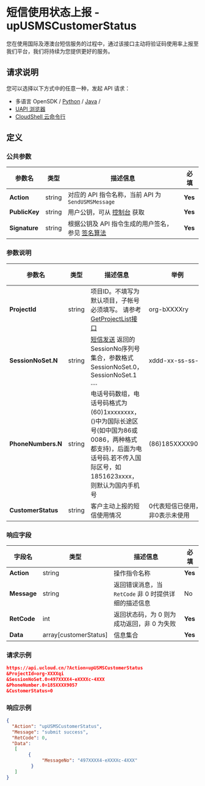 # 短信使用状态上报 - upUSMSCustomerStatus

您在使用国际及港澳台短信服务的过程中，通过该接口主动将验证码使用率上报至我们平台，我们将持续为您提供更好的服务。



## 请求说明

您可以选择以下方式中的任意一种，发起 API 请求：

- 多语言 OpenSDK / [Python](https://github.com/ucloud/ucloud-sdk-python3) / [Java](https://github.com/ucloud/ucloud-sdk-java) /
- [UAPI 浏览器](https://console.ucloud.cn/uapi/detail?id=SendUSMSMessage)
- [CloudShell 云命令行](https://shell.ucloud.cn/)



## 定义

### 公共参数

| 参数名        | 类型   | 描述信息                                                     | 必填    |
| ------------- | ------ | ------------------------------------------------------------ | ------- |
| **Action**    | string | 对应的 API 指令名称，当前 API 为 `SendUSMSMessage`           | **Yes** |
| **PublicKey** | string | 用户公钥，可从 [控制台](https://console.ucloud.cn/uapi/apikey) 获取 | **Yes** |
| **Signature** | string | 根据公钥及 API 指令生成的用户签名，参见 [签名算法](https://docs.ucloud.cn/api/summary/signature) | **Yes** |



### 参数说明

| 参数名             | 类型   | 描述信息                                                     | 举例                           | 必填 |
| ------------------ | ------ | ------------------------------------------------------------ | ------------------------------ | ---- |
| **ProjectId**      | string | 项目ID。不填写为默认项目，子帐号必须填写。 请参考[GetProjectList接口](https://docs.ucloud.cn/api/summary/get_project_list) | org-bXXXXry                    | Yes  |
| **SessionNoSet.N** | string | [短信发送](https://docs.ucloud.cn/api/usms-api/send_usms_message) 返回的SessionNo序列号集合，参数格式 SessionNoSet.0，SessionNoSet.1 .... | xddd-xx-ss-ss-ss               | Yes  |
| **PhoneNumbers.N** | string | 电话号码数组，电话号码格式为(60)1xxxxxxxx，()中为国际长途区号(如中国为86或0086，两种格式都支持)，后面为电话号码.若不传入国际区号，如1851623xxxx，则默认为国内手机号 | (86)185XXXX9057                | No   |
| **CustomerStatus** | string | 客户主动上报的短信使用情况                                   | 0代表短信已使用，非0表示未使用 | No   |



### 响应字段

| 字段名      | 类型                  | 描述信息                                             | 必填    |
| ----------- | --------------------- | ---------------------------------------------------- | ------- |
| **Action**  | string                | 操作指令名称                                         | **Yes** |
| **Message** | string                | 返回错误消息，当 `RetCode` 非 0 时提供详细的描述信息 | No      |
| **RetCode** | int                   | 返回状态码，为 0 则为成功返回，非 0 为失败           | **Yes** |
| **Data**    | array[customerStatus] | 信息集合                                             | **Yes** |



### 请求示例

```json
https://api.ucloud.cn/?Action=upUSMSCustomerStatus
&ProjectId=org-XXXXqi
&SessionNoSet.0=497XXXX4-eXXXXc-4XXX
&PhoneNumber.0=185XXXX9057
&CustomerStatus=0
```



### 响应示例

```json
{
  "Action": "upUSMSCustomerStatus",
  "Message": "submit success",
  "RetCode": 0,
  "Data": 
   [
  	    {
   	  		 "MessageNo": "497XXXX4-eXXXXc-4XXX"
  	 	 }
   ]
}
```

